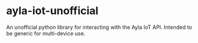 # ayla-iot-unofficial
An unofficial python library for interacting with the Ayla IoT API. Intended to be generic for multi-device use.
